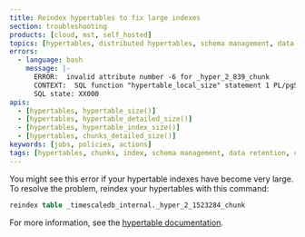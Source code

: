 ```yaml
---
title: Reindex hypertables to fix large indexes
section: troubleshooting
products: [cloud, mst, self_hosted]
topics: [hypertables, distributed hypertables, schema management, data retention, compression]
errors:
  - language: bash
    message: |-
      ERROR:  invalid attribute number -6 for _hyper_2_839_chunk
      CONTEXT:  SQL function "hypertable_local_size" statement 1 PL/pgSQL function hypertable_detailed_size(regclass) line 26 at RETURN QUERY SQL function "hypertable_size" statement 1
      SQL state: XX000
apis:
  - [hypertables, hypertable_size()]
  - [hypertables, hypertable_detailed_size()]
  - [hypertables, hypertable_index_size()]
  - [hypertables, chunks_detailed_size()]
keywords: [jobs, policies, actions]
tags: [hypertables, chunks, index, schema management, data retention, compression]
---
```


<!---
* Use this format for writing troubleshooting sections:
 - Cause: What causes the problem?
 - Consequence: What does the user see when they hit this problem?
 - Fix/Workaround: What can the user do to fix or work around the problem? Provide a "Resolving" Procedure if required.
 - Result: When the user applies the fix, what is the result when the same action is applied?
* Copy this comment at the top of every troubleshooting page
-->

You might see this error if your hypertable indexes have become very large. To
resolve the problem, reindex your hypertables with this command:

```sql
reindex table _timescaledb_internal._hyper_2_1523284_chunk
```

For more information, see the [hypertable documentation][hypertables].

[hypertables]: /use-timescale/:currentVersion:/hypertables/

